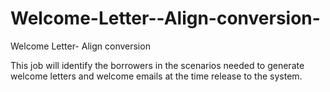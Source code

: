 # Welcome-Letter--Align-conversion-
Welcome Letter- Align conversion 

This job will identify the borrowers in the scenarios needed to generate welcome letters and welcome emails at the time release to the system.
